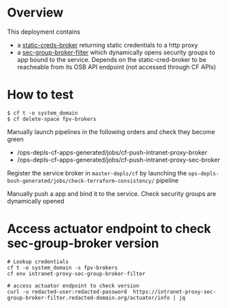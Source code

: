 
# Overview

This deployment contains 
* a [static-creds-broker](./template/intranet-proxy-broker_manifest-tpl.yml) returning static credentials to a http proxy
* a [sec-group-broker-filter](./template/intranet-proxy-broker_manifest-tpl.yml) which dynamically opens security groups to app bound to the service. Depends on the static-cred-broker to be reacheable from its OSB API endpoint (not accessed through CF APIs) 

# How to test

```
$ cf t -o system_domain
$ cf delete-space fpv-brokers
```

Manually launch pipelines in the following orders and check they become green
* /ops-depls-cf-apps-generated/jobs/cf-push-intranet-proxy-broker 
* /ops-depls-cf-apps-generated/jobs/cf-push-intranet-proxy-sec-broker 

Register the service broker in `master-depls/cf` by launching the `ops-depls-bosh-generated/jobs/check-terraform-consistency/` pipeline

Manually push a app and bind it to the service. Check security groups are dynamically opened

# Access actuator endpoint to check sec-group-broker version
 

```
# Lookup credentials
cf t -o system_domain -s fpv-brokers
cf env intranet-proxy-sec-group-broker-filter

# access actuator endpoint to check version
curl -u redacted-user:redacted-password  https://intranet-proxy-sec-group-broker-filter.redacted-domain.org/actuator/info | jq
```

